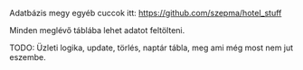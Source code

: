 Adatbázis megy egyéb cuccok itt: https://github.com/szepma/hotel_stuff

Minden meglévő táblába lehet adatot feltölteni.

TODO: Üzleti logika, update, törlés, naptár tábla, meg ami még most nem jut eszembe.
